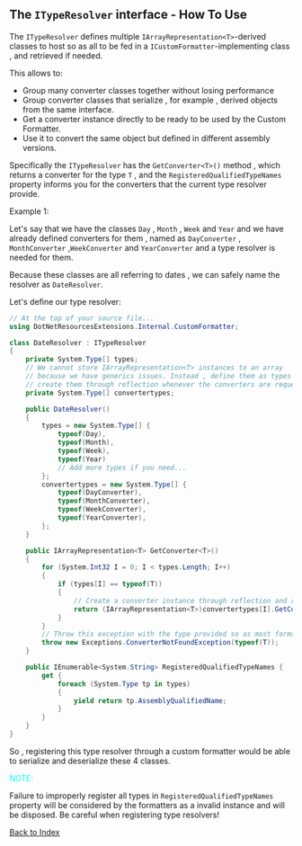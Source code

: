 ## The `ITypeResolver` interface - How To Use

The `ITypeResolver` defines multiple `IArrayRepresentation<T>`-derived classes to
host so as all to be fed in a `ICustomFormatter`-implementing class , and retrieved if needed.

This allows to:
- Group many converter classes together without losing performance
- Group converter classes that serialize , for example , derived objects from the same interface.
- Get a converter instance directly to be ready to be used by the Custom Formatter.
- Use it to convert the same object but defined in different assembly versions.


Specifically the `ITypeResolver` has the `GetConverter<T>()` method , which returns 
a converter for the type `T` , and the `RegisteredQualifiedTypeNames` property informs
you for the converters that the current type resolver provide.

Example 1:

Let's say that we have the classes `Day` , `Month` , `Week` and `Year` and we have already defined converters 
for them , named as `DayConverter` , `MonthConverter` ,`WeekConverter` and `YearConverter` and a type resolver is
needed for them.

Because these classes are all referring to dates , we can safely name the resolver as `DateResolver`.

Let's define our type resolver:
~~~C#
// At the top of your source file...
using DotNetResourcesExtensions.Internal.CustomFormatter;

class DateResolver : ITypeResolver
{
	private System.Type[] types;
	// We cannot store IArrayRepresentation<T> instances to an array
	// because we have generics issues. Instead , define them as types and will
	// create them through reflection whenever the converters are requested.
	private System.Type[] convertertypes;

	public DateResolver()
	{
		types = new System.Type[] {
			typeof(Day),
			typeof(Month),
			typeof(Week),
			typeof(Year)
			// Add more types if you need...
		};
		convertertypes = new System.Type[] {
			typeof(DayConverter),
			typeof(MonthConverter),
			typeof(WeekConverter),
			typeof(YearConverter),
		};
	}

	public IArrayRepresentation<T> GetConverter<T>()
	{
		for (System.Int32 I = 0; I < types.Length; I++)
		{
			if (types[I] == typeof(T))
			{
				// Create a converter instance through reflection and return it casted to IArrayRepresentation<T>
				return (IArrayRepresentation<T>)convertertypes[I].GetConstructor(System.Type.EmptyTypes).Invoke(new System.Object[0]);
			}
		}
		// Throw this exception with the type provided so as most formatters understand that this resolver does not have a converter for this type of object.
		throw new Exceptions.ConverterNotFoundException(typeof(T));
	}

	public IEnumerable<System.String> RegisteredQualifiedTypeNames {
		get {
			foreach (System.Type tp in types)
			{
				yield return tp.AssemblyQualifiedName;
			}
		}
	}
}
~~~

So , registering this type resolver through a custom formatter would be able to serialize and deserialize
these 4 classes.

<p style="color: aqua">NOTE: <div>Failure to improperly 
register all types in <code>RegisteredQualifiedTypeNames</code> 
property will be considered by the formatters as a invalid instance and 
will be disposed. Be careful when registering type resolvers!</div></p>

[Back to Index](https://github.com/mdcdi1315/dotnettesourcesextensions/blob/master/Docs/Main.md)
